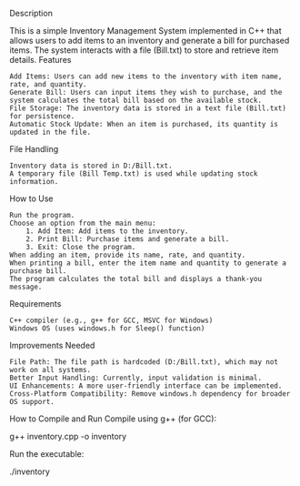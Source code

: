 Description

This is a simple Inventory Management System implemented in C++ that allows users to add items to an inventory and generate a bill for purchased items. The system interacts with a file (Bill.txt) to store and retrieve item details.
Features

    Add Items: Users can add new items to the inventory with item name, rate, and quantity.
    Generate Bill: Users can input items they wish to purchase, and the system calculates the total bill based on the available stock.
    File Storage: The inventory data is stored in a text file (Bill.txt) for persistence.
    Automatic Stock Update: When an item is purchased, its quantity is updated in the file.

File Handling

    Inventory data is stored in D:/Bill.txt.
    A temporary file (Bill Temp.txt) is used while updating stock information.

How to Use

    Run the program.
    Choose an option from the main menu:
        1. Add Item: Add items to the inventory.
        2. Print Bill: Purchase items and generate a bill.
        3. Exit: Close the program.
    When adding an item, provide its name, rate, and quantity.
    When printing a bill, enter the item name and quantity to generate a purchase bill.
    The program calculates the total bill and displays a thank-you message.

Requirements

    C++ compiler (e.g., g++ for GCC, MSVC for Windows)
    Windows OS (uses windows.h for Sleep() function)

Improvements Needed

    File Path: The file path is hardcoded (D:/Bill.txt), which may not work on all systems.
    Better Input Handling: Currently, input validation is minimal.
    UI Enhancements: A more user-friendly interface can be implemented.
    Cross-Platform Compatibility: Remove windows.h dependency for broader OS support.

How to Compile and Run
Compile using g++ (for GCC):

g++ inventory.cpp -o inventory

Run the executable:

./inventory
